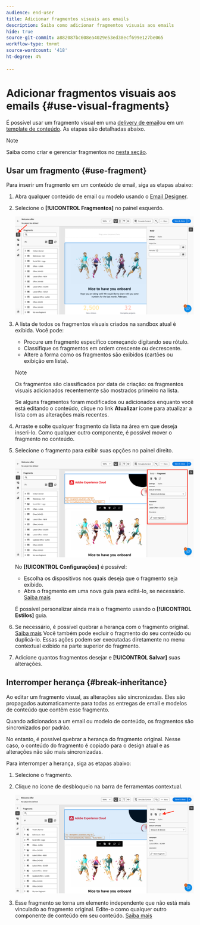 ```yaml
---
audience: end-user
title: Adicionar fragmentos visuais aos emails
description: Saiba como adicionar fragmentos visuais aos emails
hide: true
source-git-commit: a882087bc608ea4029e53ed38ecf699e127be065
workflow-type: tm+mt
source-wordcount: '418'
ht-degree: 4%

---
```


# Adicionar fragmentos visuais aos emails {#use-visual-fragments}

É possível usar um fragmento visual em uma [delivery de email](get-started-email-designer.md)ou em um [template de conteúdo](use-email-templates.md). As etapas são detalhadas abaixo.


>[!NOTE]
>
>Saiba como criar e gerenciar fragmentos no [nesta seção](fragments.md).


## Usar um fragmento {#use-fragment}

Para inserir um fragmento em um conteúdo de email, siga as etapas abaixo:

1. Abra qualquer conteúdo de email ou modelo usando o [Email Designer](get-started-email-designer.md).

1. Selecione o **[!UICONTROL Fragmentos]** no painel esquerdo.

   ![](assets/fragments-in-designer.png)

1. A lista de todos os fragmentos visuais criados na sandbox atual é exibida. Você pode:

   * Procure um fragmento específico começando digitando seu rótulo.
   * Classifique os fragmentos em ordem crescente ou decrescente.
   * Altere a forma como os fragmentos são exibidos (cartões ou exibição em lista).

   >[!NOTE]
   >
   >Os fragmentos são classificados por data de criação: os fragmentos visuais adicionados recentemente são mostrados primeiro na lista.

   Se alguns fragmentos foram modificados ou adicionados enquanto você está editando o conteúdo, clique no link **Atualizar** ícone para atualizar a lista com as alterações mais recentes.

1. Arraste e solte qualquer fragmento da lista na área em que deseja inseri-lo. Como qualquer outro componente, é possível mover o fragmento no conteúdo.

1. Selecione o fragmento para exibir suas opções no painel direito.

   ![](assets/fragment-right-pane.png)

   No **[!UICONTROL Configurações]** é possível:

   * Escolha os dispositivos nos quais deseja que o fragmento seja exibido.
   * Abra o fragmento em uma nova guia para editá-lo, se necessário. [Saiba mais](../email/fragments.md#edit-fragments)

   É possível personalizar ainda mais o fragmento usando o **[!UICONTROL Estilos]** guia.

1. Se necessário, é possível quebrar a herança com o fragmento original. [Saiba mais](#break-inheritance)
Você também pode excluir o fragmento do seu conteúdo ou duplicá-lo. Essas ações podem ser executadas diretamente no menu contextual exibido na parte superior do fragmento.

1. Adicione quantos fragmentos desejar e **[!UICONTROL Salvar]** suas alterações.

## Interromper herança {#break-inheritance}

Ao editar um fragmento visual, as alterações são sincronizadas. Eles são propagados automaticamente para todas as entregas de email e modelos de conteúdo que contêm esse fragmento.

Quando adicionados a um email ou modelo de conteúdo, os fragmentos são sincronizados por padrão.

No entanto, é possível quebrar a herança do fragmento original. Nesse caso, o conteúdo do fragmento é copiado para o design atual e as alterações não são mais sincronizadas.

Para interromper a herança, siga as etapas abaixo:

1. Selecione o fragmento.

1. Clique no ícone de desbloqueio na barra de ferramentas contextual.

   ![](assets/fragment-break-inheritance.png)

1. Esse fragmento se torna um elemento independente que não está mais vinculado ao fragmento original. Edite-o como qualquer outro componente de conteúdo em seu conteúdo. [Saiba mais](content-components.md)
